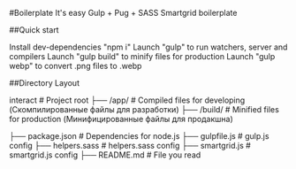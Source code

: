 #Boilerplate It's easy Gulp + Pug + SASS Smartgrid boilerplate

##Quick start

Install dev-dependencies "npm i"
Launch "gulp" to run watchers, server and compilers
Launch "gulp build" to minify files for production
Launch "gulp webp" to convert .png files to .webp

##Directory Layout

  interact                    # Project root
  ├── /app/                   # Compiled files for developing (Скомпилированные файлы для разработки)
  ├── /build/                 # Minified files for production (Минифицированные файлы для продакшна)

  ├── package.json            # Dependencies for node.js
  ├── gulpfile.js             # gulp.js config
  ├── helpers.sass             # helpers.sass config
  ├── smartgrid.js             # smartgrid.js config
  ├── README.md               # File you read
